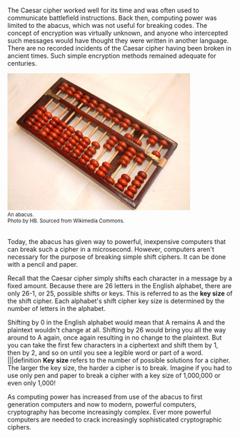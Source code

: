 The Caesar cipher worked well for its time and was often used to communicate battlefield instructions. Back then, computing power was limited to the abacus, which was not useful for breaking codes. The concept of encryption was virtually unknown, and anyone who intercepted such messages would have thought they were written in another language. There are no recorded incidents of the Caesar cipher having been broken in ancient times. Such simple encryption methods remained adequate for centuries.


<figure class="snippetimg" style="margin: 0 auto;width:100%">
  <img src=".guides/img/Boulier1.jpg" alt="An abacus.Photo by HB. Sourced from Wikimedia Commons.">
  <figcaption style="font-size: 0.8em; text-align: left;">An abacus.   
  <br>
Photo by HB. Sourced from Wikimedia Commons.</figcaption>
</figure>

<br>

Today, the abacus has given way to powerful, inexpensive computers that can break such a cipher in a microsecond. However, computers aren't necessary for the purpose of breaking simple shift ciphers. It can be done with a pencil and paper.


Recall that the Caesar cipher simply shifts each character in a message by a fixed amount. Because there are 26 letters in the English alphabet, there are only 26-1, or 25, possible shifts or keys.  This is referred to as the **key size** of the shift cipher. Each alphabet's shift cipher key size is determined by the number of letters in the alphabet.

Shifting by 0 in the English alphabet would mean that A remains A and the plaintext wouldn't change at all. Shifting by 26 would bring you all the way around to A again, once again resulting in no change to the plaintext. But you can take the first few characters in a ciphertext and shift them by 1, then by 2, and so on until you see a legible word or part of a word.
|||definition
**Key size** refers to the number of possible solutions for a cipher. The larger the key size, the harder a cipher is to break. Imagine if you had to use only pen and paper to break a cipher with a key size of 1,000,000 or even only 1,000!

As computing power has increased from use of the abacus to first generation computers and now to modern, powerful computers, cryptography has become increasingly complex. Ever more powerful computers are needed to crack increasingly sophisticated cryptographic ciphers. 
  


